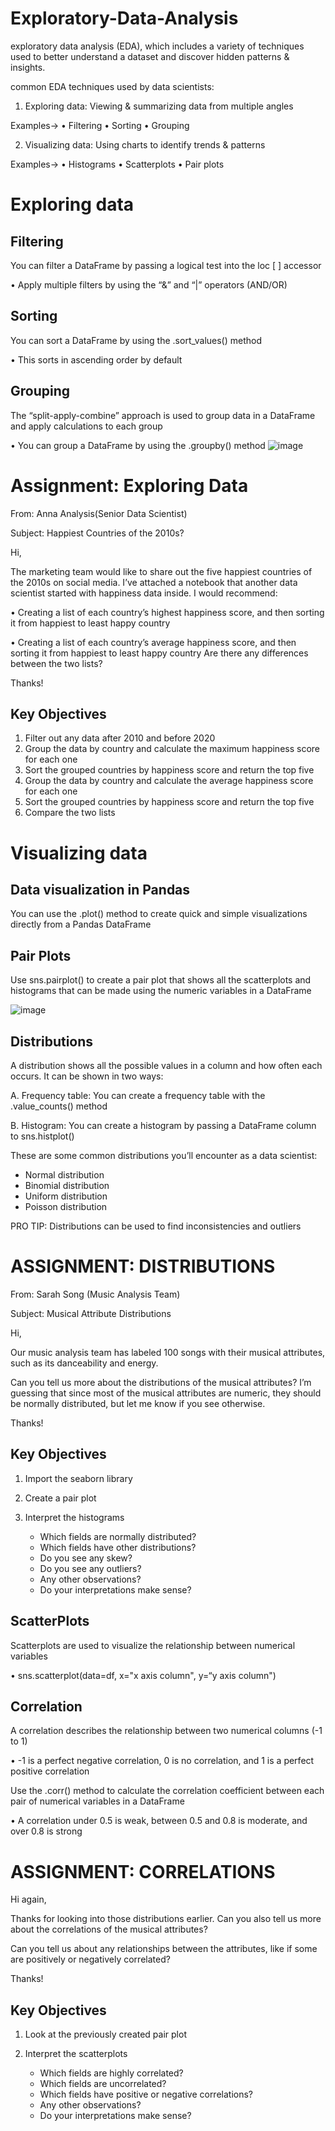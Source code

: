# Exploratory-Data-Analysis

exploratory data analysis (EDA), which includes a variety of techniques used to better understand a dataset and discover hidden patterns & insights. 

common EDA techniques used by data scientists:

1. Exploring data: Viewing & summarizing data from multiple angles

Examples->
• Filtering
• Sorting
• Grouping

2. Visualizing data: Using charts to identify trends & patterns

Examples->
• Histograms
• Scatterplots
• Pair plots

# Exploring data

## Filtering

You can filter a DataFrame by passing a logical test into the loc [ ] accessor

• Apply multiple filters by using the “&” and “|” operators (AND/OR)

## Sorting

You can sort a DataFrame by using the .sort_values() method

• This sorts in ascending order by default

## Grouping

The “split-apply-combine” approach is used to group data in a DataFrame and apply calculations to each group

• You can group a DataFrame by using the .groupby() method
![image](https://github.com/user-attachments/assets/05621aa9-e0d6-4918-8685-1178fcbd0a39)

# Assignment: Exploring Data

From: Anna Analysis(Senior Data Scientist)

Subject: Happiest Countries of the 2010s?

Hi, 

The marketing team would like to share out the five happiest countries of the 2010s on social media. I’ve attached a notebook that another data scientist started with happiness data inside. I would recommend:

• Creating a list of each country’s highest happiness score,
and then sorting it from happiest to least happy country

• Creating a list of each country’s average happiness score,
and then sorting it from happiest to least happy country
Are there any differences between the two lists?

Thanks!

## Key Objectives

1. Filter out any data after 2010 and before 2020
2. Group the data by country and calculate the maximum happiness score for each one
3. Sort the grouped countries by happiness score and return the top five
4. Group the data by country and calculate the average happiness score for each one
5. Sort the grouped countries by happiness score and return the top five
6. Compare the two lists

# Visualizing data

## Data visualization in Pandas

You can use the .plot() method to create quick and simple visualizations directly from a Pandas DataFrame

## Pair Plots

Use sns.pairplot() to create a pair plot that shows all the scatterplots and histograms that can be made using the numeric variables in a DataFrame


![image](https://github.com/user-attachments/assets/ae62d677-0c87-4022-a6be-c2d977d886e8)

## Distributions

A distribution shows all the possible values in a column and how often each occurs. It can be shown in two ways:

A. Frequency table: You can create a frequency table with the .value_counts() method

B. Histogram: You can create a histogram by passing a DataFrame column to sns.histplot()

These are some common distributions you’ll encounter as a data scientist:

-  Normal distribution
-  Binomial distribution
-  Uniform distribution
-  Poisson distribution

PRO TIP: Distributions can be used to find inconsistencies and outliers

# ASSIGNMENT: DISTRIBUTIONS

From: Sarah Song (Music Analysis Team)

Subject: Musical Attribute Distributions

Hi,

Our music analysis team has labeled 100 songs with their musical attributes, such as its danceability and energy.

Can you tell us more about the distributions of the musical attributes? I’m guessing that since most of the musical attributes are numeric, they should be normally distributed, but let me know if you see otherwise.

Thanks!


## Key Objectives

1. Import the seaborn library
2. Create a pair plot
3. Interpret the histograms
   
   - Which fields are normally distributed?
   - Which fields have other distributions?
   - Do you see any skew?
   - Do you see any outliers?
   - Any other observations?
   - Do your interpretations make sense?

## ScatterPlots

Scatterplots are used to visualize the relationship between numerical variables

• sns.scatterplot(data=df, x="x axis column", y=“y axis column")

## Correlation

A correlation describes the relationship between two numerical columns (-1 to 1)

• -1 is a perfect negative correlation, 0 is no correlation, and 1 is a perfect positive correlation

Use the .corr() method to calculate the correlation coefficient between each pair of numerical variables in a DataFrame

• A correlation under 0.5 is weak, between 0.5 and 0.8 is moderate, and over 0.8 is strong

# ASSIGNMENT: CORRELATIONS

Hi again,

Thanks for looking into those distributions earlier. Can you also tell us more about the correlations of the musical attributes?

Can you tell us about any relationships between the attributes, like if some are positively or negatively correlated?

Thanks!

## Key Objectives

1. Look at the previously created pair plot
3. Interpret the scatterplots
   
   - Which fields are highly correlated?
   - Which fields are uncorrelated?
   - Which fields have positive or negative correlations?
   - Any other observations?
   - Do your interpretations make sense?
